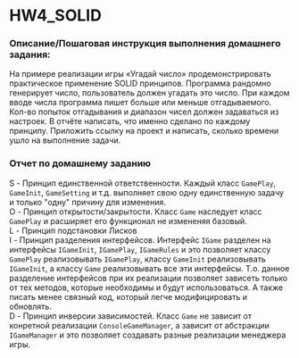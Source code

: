 # HW4_SOLID

### Описание/Пошаговая инструкция выполнения домашнего задания:
На примере реализации игры «Угадай число» продемонстрировать практическое применение SOLID принципов.
Программа рандомно генерирует число, пользователь должен угадать это число. При каждом вводе числа программа пишет больше или меньше отгадываемого. Кол-во попыток отгадывания и диапазон чисел должен задаваться из настроек.
В отчёте написать, что именно сделано по каждому принципу.
Приложить ссылку на проект и написать, сколько времени ушло на выполнение задачи.


### Отчет по домашнему заданию
S - Принцип единственной ответственности. Каждый класс `GamePlay`, `GameInit`, `GameSetting` и т.д. выполняет свою одну единственную задачу и только "одну" причину для изменения.   
O - Принцип открытости/закрытости. Класс `Game` наследует класс `GamePlay` и расширяет его функционал не измененяя базовый.   
L - Принцип подстановки Лисков   
I - Принцип разделения интерфейсов. Интерфейс `IGame` разделен на интерфейсы `IGameInit`, `IGamePlay`, `IGameRules` и это позволяет классу `GamePlay` реализовывать `IGamePlay`, классу `GameInit` реализовывать `IGameInit`, а классу `Game` реализовывать все эти интерфейсы. Т.о. данное разделение интерфейсов при их реализации позволяет зависеть только от тех методов, которые необходимы и будут использоваться. А также писать менее связный код, который легче модифицировать и обновлять.   
D - Принцип инверсии зависимостей. Класс `Game` не зависит от конретной реализации `ConsoleGameManager`, а зависит от абстракции `IGameManager` и это позволяет создавать разные реализации менеджера игры.   
